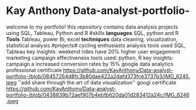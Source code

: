 # Kay Anthony Data-analyst-portfolio-
welcome to my portfolio! this repository contains data analysis projects using SQL, Tableau, Python and R
#skills
**languages** SQL, python and R
**Tools** Tableau, power Bi, excel
**techniques** data cleaning, visualization, statistical analysis
#projects# 
cycling enthusiasts analysis
tools used SQL, Tableau
key insights: weekend rides have 20% higher user engagement
marketing campaign effectiveness
tools used: python, R
key insights: campaign a increased conversion rates by 15%
google data analytics professional certificate https://github.com/KayAnthony/Data-analyst-portfolio-/blob/08457264d8fc3b80dae422a2dafd373fce3737b3/IMG_6245.jpeg
''add share through the art of data visualization'' googl certificate https://github.com/KayAnthony/Data-analyst-portfolio-/blob/0438839b72aef907b4ebfb620da01d283412a24c/IMG_6246.jpeg
